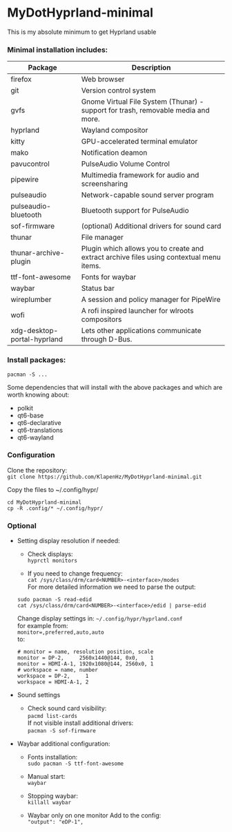 # MyDotHyprland-minimal
This is my absolute minimum to get Hyprland usable

### Minimal installation includes:

| Package                     | Description                                                                              |
| ----------                  | ----------                                                                               |
| firefox                     | Web browser                                                                              |
| git                         | Version control system                                                                   |
| gvfs                        | Gnome Virtual File System (Thunar) - support for trash, removable media and more.        |
| hyprland                    | Wayland compositor                                                                       |
| kitty                       | GPU-accelerated terminal emulator                                                        |
| mako                        | Notification deamon                                                                      |
| pavucontrol                 | PulseAudio Volume Control                                                                |
| pipewire                    | Multimedia framework for audio and screensharing                                         |
| pulseaudio                  | Network-capable sound server program                                                     |
| pulseaudio-bluetooth        | Bluetooth support for PulseAudio                                                         |
| sof-firmware                | (optional) Additional drivers for sound card                                             |
| thunar                      | File manager                                                                             |
| thunar-archive-plugin       | Plugin which allows you to create and extract archive files using contextual menu items. |
| ttf-font-awesome            | Fonts for waybar                                                                         |
| waybar                      | Status bar                                                                               |
| wireplumber                 | A session and policy manager for PipeWire                                                |
| wofi                        | A rofi inspired launcher for wlroots compositors                                         |
| xdg-desktop-portal-hyprland | Lets other applications communicate through D-Bus.                                       |

### Install packages:  
`pacman -S ...`

Some dependencies that will install with the above packages and which are worth knowing about:
- polkit
- qt6-base
- qt6-declarative
- qt6-translations
- qt6-wayland

### Configuration

Clone the repository:  
`git clone https://github.com/KlapenHz/MyDotHyprland-minimal.git`

Copy the files to ~/.config/hypr/
```
cd MyDotHyprland-minimal
cp -R .config/* ~/.config/hypr/
```
### Optional
- Setting display resolution if needed:

	- Check displays:  
	`hyprctl monitors`

	- If you need to change frequency:  
	`cat /sys/class/drm/card<NUMBER>-<interface>/modes`  
	For more detailed information we need to parse the output:
	```
	sudo pacman -S read-edid
	cat /sys/class/drm/card<NUMBER>-<interface>/edid | parse-edid
	```
	Change display settings in: `~/.config/hypr/hyprland.conf`  
	for example from:  
	`monitor=,preferred,auto,auto`  
	to:
	```
	# monitor = name, resolution position, scale
	monitor = DP-2,     2560x1440@144, 0x0,    1
	monitor = HDMI-A-1, 1920x1080@144, 2560x0, 1
	# workspace = name, number
	workspace = DP-2,     1
	workspace = HDMI-A-1, 2
	```
- Sound settings
	- Check sound card visibility:  
	`pacmd list-cards`  
	If not visible install additional drivers:  
	`pacman -S sof-firmware`

- Waybar additional configuration:
	- Fonts installation:  
	`sudo pacman -S ttf-font-awesome`

	- Manual start:  
	`waybar`

	- Stopping waybar:  
	`killall waybar`

	- Waybar only on one monitor
	Add to the config:  
	`"output": "eDP-1",`
